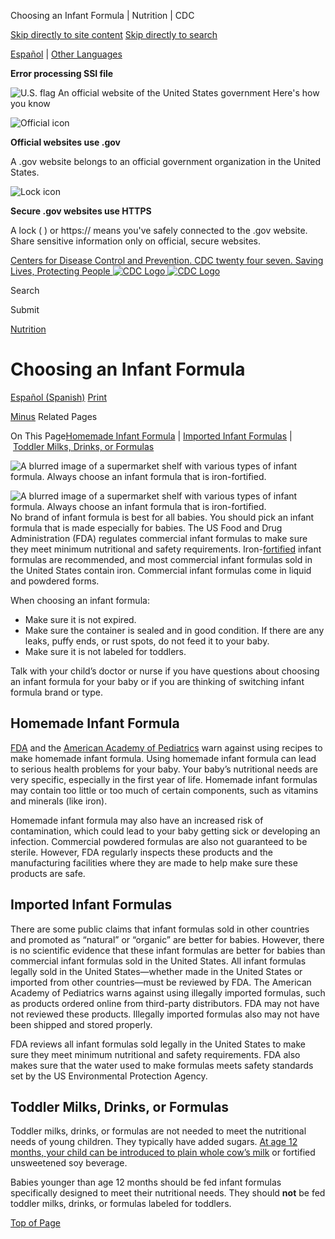 





















Choosing an Infant Formula \| Nutrition \| CDC
 










 






 











 




[Skip directly to site content](#content)
[Skip directly to search](#headerSearch)


[Español](/spanish/) \| 
[Other Languages](https://wwwn.cdc.gov/pubs/other-languages/)

**Error processing SSI file**  



![U.S. flag](/TemplatePackage/4.0/assets/imgs/uswds/us_flag_small.png)
An official website of the United States government Here's how you know 



![Official icon](/TemplatePackage/4.0/assets/imgs/uswds/icon-dot-gov.svg)



**Official websites use .gov**


A .gov website belongs to an official government organization in the United States.







![Lock icon](/TemplatePackage/4.0/assets/imgs/uswds/icon-https.svg)



**Secure .gov websites use HTTPS**


A lock (  ) or https:// means you've safely connected to the .gov website. Share sensitive information only on official, secure websites.








 



[Centers for Disease Control and Prevention. CDC twenty four seven. Saving Lives, Protecting People
![CDC Logo](/TemplatePackage/4.0/assets/imgs/logo/logo-notext.svg)
![CDC Logo](/TemplatePackage/4.0/assets/imgs/logo/logo-notext.svg)](https://www.cdc.gov/)





Search









Submit


















 [Nutrition](/nutrition/php/about/index.html)










 











Choosing an Infant Formula
==========================

 
[Español (Spanish)](/nutrition/infantandtoddlernutrition/formula-feeding/como-elegir-una-leche-de-formula-infantil.html) [Print](#print)



[Minus](#collapse_28076627fc1bf3aa3)
Related Pages




On This Page[Homemade Infant Formula](/nutrition/infantandtoddlernutrition/formula-feeding/choosing-an-infant-formula.html#homemade) \| [Imported Infant Formulas](/nutrition/infantandtoddlernutrition/formula-feeding/choosing-an-infant-formula.html#imported) \| [Toddler Milks, Drinks, or Formulas](/nutrition/infantandtoddlernutrition/formula-feeding/choosing-an-infant-formula.html#milks)


![A blurred image of a supermarket shelf with various types of infant formula. Always choose an infant formula that is iron-fortified.](/nutrition/infantandtoddlernutrition/images/choosing-infant-formula.jpg?_=10126)  

![A blurred image of a supermarket shelf with various types of infant formula. Always choose an infant formula that is iron-fortified.](/nutrition/infantandtoddlernutrition/images/choosing-infant-formula.jpg?_=10126)
No brand of infant formula is best for all babies. You should pick an infant formula that is made especially for babies. The US Food and Drug Administration (FDA) regulates commercial infant formulas to make sure they meet minimum nutritional and safety requirements. Iron\-[fortified](/nutrition/infantandtoddlernutrition/definitions.html#fortified) infant formulas are recommended, and most commercial infant formulas sold in the United States contain iron. Commercial infant formulas come in liquid and powdered forms.


When choosing an infant formula:


* Make sure it is not expired.
* Make sure the container is sealed and in good condition. If there are any leaks, puffy ends, or rust spots, do not feed it to your baby.
* Make sure it is not labeled for toddlers.


Talk with your child’s doctor or nurse if you have questions about choosing an infant formula for your baby or if you are thinking of switching infant formula brand or type.


Homemade Infant Formula
-----------------------


[FDA](https://www.fda.gov/food/alerts-advisories-safety-information/fda-advises-parents-and-caregivers-not-make-or-feed-homemade-infant-formula-infants) and the [American Academy of Pediatrics](https://www.healthychildren.org/English/ages-stages/baby/formula-feeding/Pages/Is-Homemade-Baby-Formula-Safe.aspx) warn against using recipes to make homemade infant formula. Using homemade infant formula can lead to serious health problems for your baby. Your baby’s nutritional needs are very specific, especially in the first year of life. Homemade infant formulas may contain too little or too much of certain components, such as vitamins and minerals (like iron).


Homemade infant formula may also have an increased risk of contamination, which could lead to your baby getting sick or developing an infection. Commercial powdered formulas are also not guaranteed to be sterile. However, FDA regularly inspects these products and the manufacturing facilities where they are made to help make sure these products are safe.


Imported Infant Formulas
------------------------


There are some public claims that infant formulas sold in other countries and promoted as “natural” or “organic” are better for babies. However, there is no scientific evidence that these infant formulas are better for babies than commercial infant formulas sold in the United States. All infant formulas legally sold in the United States—whether made in the United States or imported from other countries—must be reviewed by FDA. The American Academy of Pediatrics warns against using illegally imported formulas, such as products ordered online from third\-party distributors. FDA may not have not reviewed these products. Illegally imported formulas also may not have been shipped and stored properly.


FDA reviews all infant formulas sold legally in the United States to make sure they meet minimum nutritional and safety requirements. FDA also makes sure that the water used to make formulas meets safety standards set by the US Environmental Protection Agency.


Toddler Milks, Drinks, or Formulas
----------------------------------


Toddler milks, drinks, or formulas are not needed to meet the nutritional needs of young children. They typically have added sugars. [At age 12 months, your child can be introduced to plain whole cow’s milk](/nutrition/InfantandToddlerNutrition/foods-and-drinks/cows-milk-and-milk-alternatives.html) or fortified unsweetened soy beverage.


Babies younger than age 12 months should be fed infant formulas specifically designed to meet their nutritional needs. They should **not** be fed toddler milks, drinks, or formulas labeled for toddlers.


[Top of Page](#)




